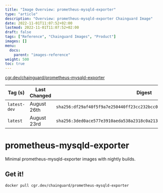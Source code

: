 ```yaml
---
title: "Image Overview: prometheus-mysqld-exporter"
type: "article"
description: "Overview: prometheus-mysqld-exporter Chainguard Image"
date: 2022-11-01T11:07:52+02:00
lastmod: 2022-11-01T11:07:52+02:00
draft: false
tags: ["Reference", "Chainguard Images", "Product"]
images: []
menu:
  docs:
    parent: "images-reference"
weight: 500
toc: true
---
```


[cgr.dev/chainguard/prometheus-mysqld-exporter](https://github.com/chainguard-images/images/tree/main/images/prometheus-mysqld-exporter)

| Tag (s)       | Last Changed | Digest                                                                    |
|---------------|--------------|---------------------------------------------------------------------------|
|  `latest-dev` | August 26th  | `sha256:df29af40f5f9a7e250440ff23cc232bcc001c429de30281a559eb70881d6685e` |
|  `latest`     | August 23rd  | `sha256:3ded0ace577e3910aeda538a2318c0a213f86c557c7e49ab8c647e4547208586` |

# prometheus-mysqld-exporter

Minimal prometheus-mysqld-exporter images with nightly builds.

## Get it!

```shell
docker pull cgr.dev/chainguard/prometheus-mysqld-exporter
```
